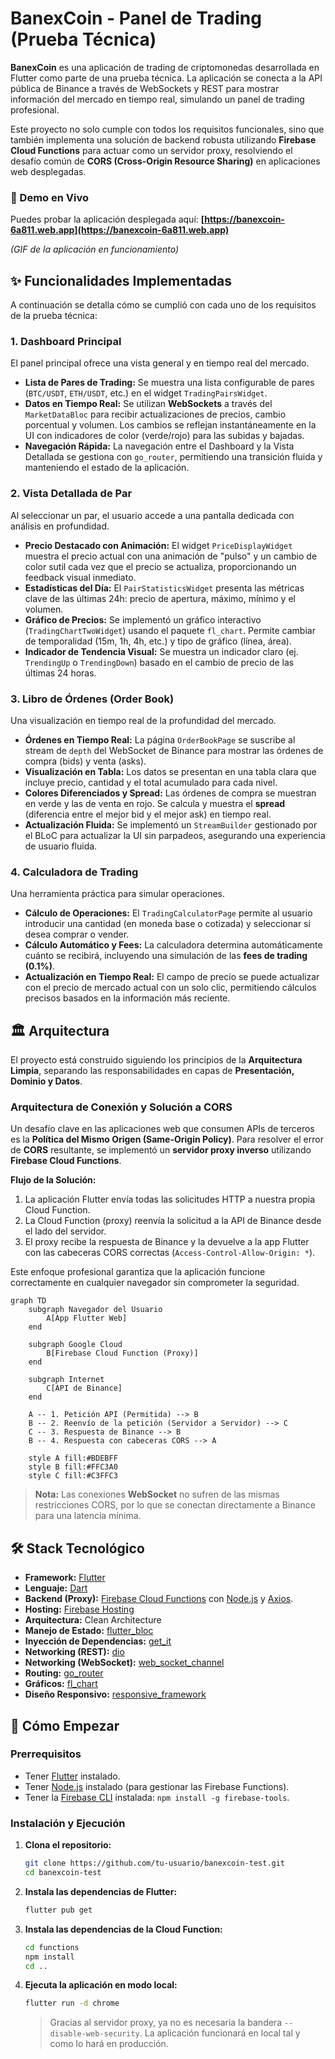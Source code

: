 # BanexCoin - Panel de Trading (Prueba Técnica)

**BanexCoin** es una aplicación de trading de criptomonedas desarrollada en Flutter como parte de una prueba técnica. La aplicación se conecta a la API pública de Binance a través de WebSockets y REST para mostrar información del mercado en tiempo real, simulando un panel de trading profesional.

Este proyecto no solo cumple con todos los requisitos funcionales, sino que también implementa una solución de backend robusta utilizando **Firebase Cloud Functions** para actuar como un servidor proxy, resolviendo el desafío común de **CORS (Cross-Origin Resource Sharing)** en aplicaciones web desplegadas.

### 🚀 Demo en Vivo

Puedes probar la aplicación desplegada aquí: **[https://banexcoin-6a811.web.app](https://banexcoin-6a811.web.app)**

_(GIF de la aplicación en funcionamiento)_

## ✨ Funcionalidades Implementadas

A continuación se detalla cómo se cumplió con cada uno de los requisitos de la prueba técnica:

### 1. Dashboard Principal

El panel principal ofrece una vista general y en tiempo real del mercado.

- **Lista de Pares de Trading:** Se muestra una lista configurable de pares (`BTC/USDT`, `ETH/USDT`, etc.) en el widget `TradingPairsWidget`.
- **Datos en Tiempo Real:** Se utilizan **WebSockets** a través del `MarketDataBloc` para recibir actualizaciones de precios, cambio porcentual y volumen. Los cambios se reflejan instantáneamente en la UI con indicadores de color (verde/rojo) para las subidas y bajadas.
- **Navegación Rápida:** La navegación entre el Dashboard y la Vista Detallada se gestiona con `go_router`, permitiendo una transición fluida y manteniendo el estado de la aplicación.

### 2. Vista Detallada de Par

Al seleccionar un par, el usuario accede a una pantalla dedicada con análisis en profundidad.

- **Precio Destacado con Animación:** El widget `PriceDisplayWidget` muestra el precio actual con una animación de "pulso" y un cambio de color sutil cada vez que el precio se actualiza, proporcionando un feedback visual inmediato.
- **Estadísticas del Día:** El `PairStatisticsWidget` presenta las métricas clave de las últimas 24h: precio de apertura, máximo, mínimo y el volumen.
- **Gráfico de Precios:** Se implementó un gráfico interactivo (`TradingChartTwoWidget`) usando el paquete `fl_chart`. Permite cambiar de temporalidad (15m, 1h, 4h, etc.) y tipo de gráfico (línea, área).
- **Indicador de Tendencia Visual:** Se muestra un indicador claro (ej. `TrendingUp` o `TrendingDown`) basado en el cambio de precio de las últimas 24 horas.

### 3. Libro de Órdenes (Order Book)

Una visualización en tiempo real de la profundidad del mercado.

- **Órdenes en Tiempo Real:** La página `OrderBookPage` se suscribe al stream de `depth` del WebSocket de Binance para mostrar las órdenes de compra (bids) y venta (asks).
- **Visualización en Tabla:** Los datos se presentan en una tabla clara que incluye precio, cantidad y el total acumulado para cada nivel.
- **Colores Diferenciados y Spread:** Las órdenes de compra se muestran en verde y las de venta en rojo. Se calcula y muestra el **spread** (diferencia entre el mejor bid y el mejor ask) en tiempo real.
- **Actualización Fluida:** Se implementó un `StreamBuilder` gestionado por el BLoC para actualizar la UI sin parpadeos, asegurando una experiencia de usuario fluida.

### 4. Calculadora de Trading

Una herramienta práctica para simular operaciones.

- **Cálculo de Operaciones:** El `TradingCalculatorPage` permite al usuario introducir una cantidad (en moneda base o cotizada) y seleccionar si desea comprar o vender.
- **Cálculo Automático y Fees:** La calculadora determina automáticamente cuánto se recibirá, incluyendo una simulación de las **fees de trading (0.1%)**.
- **Actualización en Tiempo Real:** El campo de precio se puede actualizar con el precio de mercado actual con un solo clic, permitiendo cálculos precisos basados en la información más reciente.

## 🏛️ Arquitectura

El proyecto está construido siguiendo los principios de la **Arquitectura Limpia**, separando las responsabilidades en capas de **Presentación, Dominio y Datos**.

### Arquitectura de Conexión y Solución a CORS

Un desafío clave en las aplicaciones web que consumen APIs de terceros es la **Política del Mismo Origen (Same-Origin Policy)**. Para resolver el error de **CORS** resultante, se implementó un **servidor proxy inverso** utilizando **Firebase Cloud Functions**.

**Flujo de la Solución:**

1.  La aplicación Flutter envía todas las solicitudes HTTP a nuestra propia Cloud Function.
2.  La Cloud Function (proxy) reenvía la solicitud a la API de Binance desde el lado del servidor.
3.  El proxy recibe la respuesta de Binance y la devuelve a la app Flutter con las cabeceras CORS correctas (`Access-Control-Allow-Origin: *`).

Este enfoque profesional garantiza que la aplicación funcione correctamente en cualquier navegador sin comprometer la seguridad.

```mermaid
graph TD
    subgraph Navegador del Usuario
        A[App Flutter Web]
    end

    subgraph Google Cloud
        B[Firebase Cloud Function (Proxy)]
    end

    subgraph Internet
        C[API de Binance]
    end

    A -- 1. Petición API (Permitida) --> B
    B -- 2. Reenvío de la petición (Servidor a Servidor) --> C
    C -- 3. Respuesta de Binance --> B
    B -- 4. Respuesta con cabeceras CORS --> A

    style A fill:#BDEBFF
    style B fill:#FFC3A0
    style C fill:#C3FFC3
```

> **Nota:** Las conexiones **WebSocket** no sufren de las mismas restricciones CORS, por lo que se conectan directamente a Binance para una latencia mínima.

## 🛠️ Stack Tecnológico

- **Framework:** [Flutter](https://flutter.dev/)
- **Lenguaje:** [Dart](https://dart.dev/)
- **Backend (Proxy):** [Firebase Cloud Functions](https://firebase.google.com/docs/functions) con [Node.js](https://nodejs.org/) y [Axios](https://axios-http.com/).
- **Hosting:** [Firebase Hosting](https://firebase.google.com/docs/hosting)
- **Arquitectura:** Clean Architecture
- **Manejo de Estado:** [flutter_bloc](https://pub.dev/packages/flutter_bloc)
- **Inyección de Dependencias:** [get_it](https://pub.dev/packages/get_it)
- **Networking (REST):** [dio](https://pub.dev/packages/dio)
- **Networking (WebSocket):** [web_socket_channel](https://pub.dev/packages/web_socket_channel)
- **Routing:** [go_router](https://pub.dev/packages/go_router)
- **Gráficos:** [fl_chart](https://pub.dev/packages/fl_chart)
- **Diseño Responsivo:** [responsive_framework](https://pub.dev/packages/responsive_framework)

## 🚀 Cómo Empezar

### Prerrequisitos

- Tener [Flutter](https://flutter.dev/docs/get-started/install) instalado.
- Tener [Node.js](https://nodejs.org/en) instalado (para gestionar las Firebase Functions).
- Tener la [Firebase CLI](https://firebase.google.com/docs/cli) instalada: `npm install -g firebase-tools`.

### Instalación y Ejecución

1.  **Clona el repositorio:**

    ```sh
    git clone https://github.com/tu-usuario/banexcoin-test.git
    cd banexcoin-test
    ```

2.  **Instala las dependencias de Flutter:**

    ```sh
    flutter pub get
    ```

3.  **Instala las dependencias de la Cloud Function:**

    ```sh
    cd functions
    npm install
    cd ..
    ```

4.  **Ejecuta la aplicación en modo local:**
    ```sh
    flutter run -d chrome
    ```
    > Gracias al servidor proxy, ya no es necesaria la bandera `--disable-web-security`. La aplicación funcionará en local tal y como lo hará en producción.
